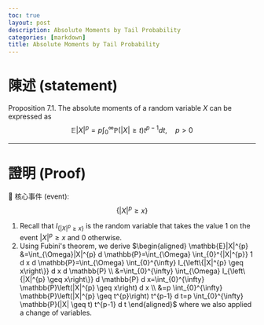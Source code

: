 ```yaml
---
toc: true
layout: post
description: Absolute Moments by Tail Probability
categories: [markdown]
title: Absolute Moments by Tail Probability
---
```



# 陳述 (statement)
Proposition 7.1. The absolute moments of a random variable $X$ can be expressed as
$$\mathbb{E}|X|^{p}=p\int_{0}^{\infty}\mathbb{P}(|X|\geq t)t^{p-1}dt,\quad p>0$$


---
# 證明 (Proof)

🦐 核心事件 (event): $$\{|X|^{p} \geq x\}$$

1. Recall that $I_{\left\{|X|^{p} \geq x\right\}}$ is the random variable that takes the value 1 on the event $|X|^{p}\geq x$ and 0 otherwise. 
2. Using Fubini's theorem, we derive
$\begin{aligned}
\mathbb{E}|X|^{p} &=\int_{\Omega}|X|^{p} d \mathbb{P}=\int_{\Omega} \int_{0}^{|X|^{p}} 1 d x d \mathbb{P}=\int_{\Omega} \int_{0}^{\infty} I_{\left\{|X|^{p} \geq x\right\}} d x d \mathbb{P} \\
&=\int_{0}^{\infty} \int_{\Omega} I_{\left\{|X|^{p} \geq x\right\}} d \mathbb{P} d x=\int_{0}^{\infty} \mathbb{P}\left(|X|^{p} \geq x\right) d x \\
&=p \int_{0}^{\infty} \mathbb{P}\left(|X|^{p} \geq t^{p}\right) t^{p-1} d t=p \int_{0}^{\infty} \mathbb{P}(|X| \geq t) t^{p-1} d t
\end{aligned}$
where we also applied a change of variables.
